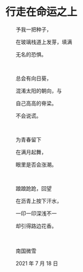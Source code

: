 # 行走在命运之上

　　予我一把种子，

　　在玻璃栈道上发芽，填满

　　无名的恐惧。

<br>

　　总会有向日葵，

　　混淆太阳的朝向，与

　　自己高高的脊梁。

　　不会说谎。

<br>

　　为青春留下

　　在满月起舞，

　　眼里是否会涨潮。

<br>

　　踉踉跄跄，回望

　　在沥青上按下汗水，

　　一印一印深浅不一

　　却引得路边花香。

<br>

<br>
　　南国微雪

　　2021 年 7 月 18 日

